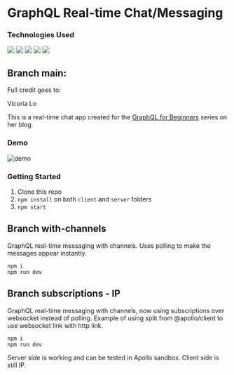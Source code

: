 # GraphQL Real-time Chat/Messaging 
### Technologies Used
<p>
<img src="https://img.shields.io/badge/-GraphQL%20-black?style=for-the-badge&logo=graphql&logoColor=blueviolet">
<img src="https://img.shields.io/badge/-Expressjs%20-%23323330?style=for-the-badge&logo=express">
<img src="https://img.shields.io/badge/react%20-%2320232a.svg?&style=for-the-badge&logo=react" >   
<img src="https://img.shields.io/badge/-Nodejs%20-%23323330?style=for-the-badge&logo=Node.js&logoColor=green">
<img src="https://img.shields.io/badge/-Apollo%20GraphQL-311C87?logo=apollo%20graphql&logoColor=white&style=for-the-badge">
</p>

## Branch main:

Full credit goes to:

Vicoria Lo

This is a real-time chat app created for the [GraphQL for Beginners](https://lo-victoria.com/series/graphql) series on her blog.





### Demo
![demo](https://cdn.hashnode.com/res/hashnode/image/upload/v1617185843961/_c4WXjooW.gif)

### Getting Started
1. Clone this repo
2. `npm install` on both `client` and `server` folders
3. `npm start`


## Branch with-channels

GraphQL real-time messaging with channels. Uses polling to make the messages appear instantly.

````
npm i
npm run dev
``````

## Branch subscriptions - IP

GraphQL real-time messaging with channels, now using subscriptions over websocket instead of polling. Example of using split from @apollo/client to use websocket link with http link. 

````
npm i
npm run dev
``````

Server side is working and can be tested in Apollo sandbox. Client side is still IP. 
